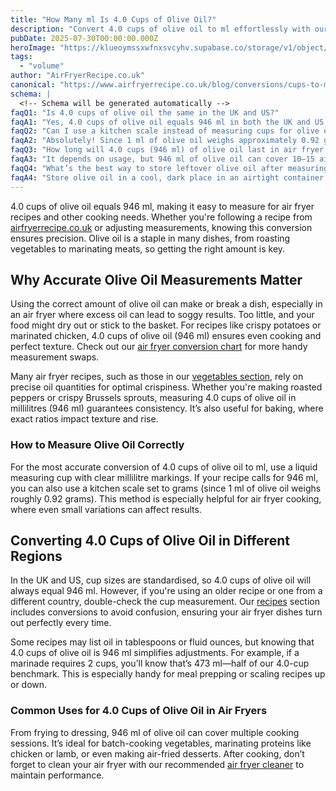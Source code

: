 ```yaml
---
title: "How Many ml Is 4.0 Cups of Olive Oil?"
description: "Convert 4.0 cups of olive oil to ml effortlessly with our simple guide—perfect for air fryer recipes and precise cooking measurements."
pubDate: 2025-07-30T00:00:00.000Z
heroImage: "https://klueoymssxwfnxsvcyhv.supabase.co/storage/v1/object/public/Shmucket/how-many-ml-is-4-cups-of-olive-oil.webp"
tags:
  - "volume"
author: "AirFryerRecipe.co.uk"
canonical: "https://www.airfryerrecipe.co.uk/blog/conversions/cups-to-ml/how-many-ml-is-4-cups-of-olive-oil"
schema: |
  <!-- Schema will be generated automatically -->
faqQ1: "Is 4.0 cups of olive oil the same in the UK and US?"
faqA1: "Yes, 4.0 cups of olive oil equals 946 ml in both the UK and US, as standard cup measurements are consistent. However, always verify if a recipe uses metric or imperial cups for absolute precision."
faqQ2: "Can I use a kitchen scale instead of measuring cups for olive oil?"
faqA2: "Absolutely! Since 1 ml of olive oil weighs approximately 0.92 grams, you can measure 946 ml by weighing out about 870 grams. This method is often more accurate than using cups."
faqQ3: "How long will 4.0 cups (946 ml) of olive oil last in air fryer cooking?"
faqA3: "It depends on usage, but 946 ml of olive oil can cover 10–15 air fryer batches, depending on the recipe. Dishes like roasted vegetables use less oil than deep-fried alternatives."
faqQ4: "What’s the best way to store leftover olive oil after measuring 4.0 cups?"
faqA4: "Store olive oil in a cool, dark place in an airtight container to prevent oxidation. Avoid keeping it near heat sources, as this can degrade quality over time."
---
```

<p>4.0 cups of olive oil equals 946 ml, making it easy to measure for air fryer recipes and other cooking needs. Whether you're following a recipe from <a href=https://www.airfryerrecipe.co.uk/>airfryerrecipe.co.uk</a> or adjusting measurements, knowing this conversion ensures precision. Olive oil is a staple in many dishes, from roasting vegetables to marinating meats, so getting the right amount is key.</p>  

<h2>Why Accurate Olive Oil Measurements Matter</h2>  
<p>Using the correct amount of olive oil can make or break a dish, especially in an air fryer where excess oil can lead to soggy results. Too little, and your food might dry out or stick to the basket. For recipes like crispy potatoes or marinated chicken, 4.0 cups of olive oil (946 ml) ensures even cooking and perfect texture. Check out our <a href=https://www.airfryerrecipe.co.uk/air-fryer-conversion-chart>air fryer conversion chart</a> for more handy measurement swaps.</p>  

<p>Many air fryer recipes, such as those in our <a href=https://www.airfryerrecipe.co.uk/recipe-category/vegetables>vegetables section</a>, rely on precise oil quantities for optimal crispiness. Whether you're making roasted peppers or crispy Brussels sprouts, measuring 4.0 cups of olive oil in millilitres (946 ml) guarantees consistency. It’s also useful for baking, where exact ratios impact texture and rise.</p>  

<h3>How to Measure Olive Oil Correctly</h3>  
<p>For the most accurate conversion of 4.0 cups of olive oil to ml, use a liquid measuring cup with clear millilitre markings. If your recipe calls for 946 ml, you can also use a kitchen scale set to grams (since 1 ml of olive oil weighs roughly 0.92 grams). This method is especially helpful for air fryer cooking, where even small variations can affect results.</p>  

<h2>Converting 4.0 Cups of Olive Oil in Different Regions</h2>  
<p>In the UK and US, cup sizes are standardised, so 4.0 cups of olive oil will always equal 946 ml. However, if you're using an older recipe or one from a different country, double-check the cup measurement. Our <a href=https://www.airfryerrecipe.co.uk/recipes>recipes</a> section includes conversions to avoid confusion, ensuring your air fryer dishes turn out perfectly every time.</p>  

<p>Some recipes may list oil in tablespoons or fluid ounces, but knowing that 4.0 cups of olive oil is 946 ml simplifies adjustments. For example, if a marinade requires 2 cups, you’ll know that’s 473 ml—half of our 4.0-cup benchmark. This is especially handy for meal prepping or scaling recipes up or down.</p>  

<h3>Common Uses for 4.0 Cups of Olive Oil in Air Fryers</h3>  
<p>From frying to dressing, 946 ml of olive oil can cover multiple cooking sessions. It’s ideal for batch-cooking vegetables, marinating proteins like chicken or lamb, or even making air-fried desserts. After cooking, don’t forget to clean your air fryer with our recommended <a href=https://www.airfryerrecipe.co.uk/air-fryer-cleaner>air fryer cleaner</a> to maintain performance.</p>
